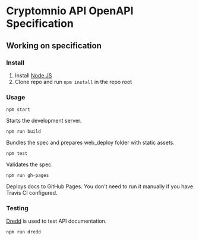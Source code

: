 # Cryptomnio API OpenAPI Specification

## Working on specification
### Install

1. Install [Node JS](https://nodejs.org/)
2. Clone repo and run `npm install` in the repo root

### Usage

`npm start`

Starts the development server.

`npm run build`

Bundles the spec and prepares web_deploy folder with static assets.

`npm test`

Validates the spec.

`npm run gh-pages`

Deploys docs to GitHub Pages. You don't need to run it manually if you have Travis CI configured.

### Testing

[Dredd](https://github.com/apiaryio/dredd) is used to test API documentation.

`npm run dredd`
